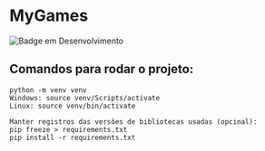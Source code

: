 # MyGames
![Badge em Desenvolvimento](http://img.shields.io/static/v1?label=STATUS&message=EM%20DESENVOLVIMENTO&color=GREEN&style=for-the-badge)
## Comandos para rodar o projeto:

```
python -m venv venv 
Windows: source venv/Scripts/activate 
Linux: source venv/bin/activate

Manter registros das versões de bibliotecas usadas (opcinal):
pip freeze > requirements.txt
pip install -r requirements.txt 
```
